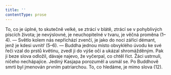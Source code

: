 ```yaml
---
title: ''
contentType: prose
---
```


To, co je úplné, to skutečně velké, se ztrácí v blátě, ztrácí se v pohyblivých píscích života; je nevýslovné, je neuchopitelné v tvaru, je věčná proměna (1–4). — Světlo kolem nás nepřichází zvenčí, je jako do noci zářící démant, jenž je kdesi uvnitř (5–6). — Buddha jednou místo obvyklého úvodu ke své řeči vzal do prstů květinu, zvedl ji do výše očí a ukázal shromážděným. Pak ji beze slova odložil, dávaje najevo, že vyčerpal, co chtěl říct. Žáci ustrnuli, ničeho nechápajíce. Jediný Kasjapa porozuměl a usmál se. Po Buddhově smrti byl jmenován prvním patriarchou. To, co hledáme, je mimo slova (12).
